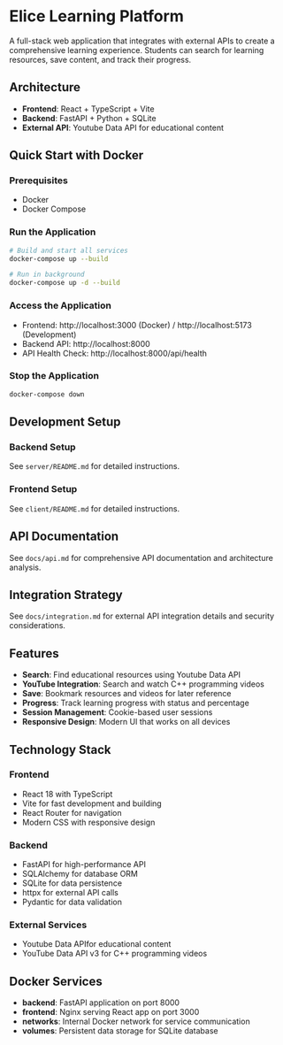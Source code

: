 # Elice Learning Platform

A full-stack web application that integrates with external APIs to create a comprehensive learning experience. Students can search for learning resources, save content, and track their progress.

## Architecture

- **Frontend**: React + TypeScript + Vite
- **Backend**: FastAPI + Python + SQLite
- **External API**: Youtube Data API for educational content

## Quick Start with Docker

### Prerequisites
- Docker
- Docker Compose

### Run the Application

```bash
# Build and start all services
docker-compose up --build

# Run in background
docker-compose up -d --build
```

### Access the Application
- Frontend: http://localhost:3000 (Docker) / http://localhost:5173 (Development)
- Backend API: http://localhost:8000
- API Health Check: http://localhost:8000/api/health

### Stop the Application
```bash
docker-compose down
```

## Development Setup

### Backend Setup
See `server/README.md` for detailed instructions.

### Frontend Setup
See `client/README.md` for detailed instructions.

## API Documentation

See `docs/api.md` for comprehensive API documentation and architecture analysis.

## Integration Strategy

See `docs/integration.md` for external API integration details and security considerations.

## Features

- **Search**: Find educational resources using Youtube Data API
- **YouTube Integration**: Search and watch C++ programming videos
- **Save**: Bookmark resources and videos for later reference
- **Progress**: Track learning progress with status and percentage
- **Session Management**: Cookie-based user sessions
- **Responsive Design**: Modern UI that works on all devices

## Technology Stack

### Frontend
- React 18 with TypeScript
- Vite for fast development and building
- React Router for navigation
- Modern CSS with responsive design

### Backend
- FastAPI for high-performance API
- SQLAlchemy for database ORM
- SQLite for data persistence
- httpx for external API calls
- Pydantic for data validation

### External Services
- Youtube Data APIfor educational content
- YouTube Data API v3 for C++ programming videos

## Docker Services

- **backend**: FastAPI application on port 8000
- **frontend**: Nginx serving React app on port 3000
- **networks**: Internal Docker network for service communication
- **volumes**: Persistent data storage for SQLite database
